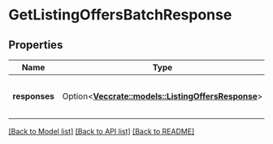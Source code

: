 # GetListingOffersBatchResponse

## Properties

Name | Type | Description | Notes
------------ | ------------- | ------------- | -------------
**responses** | Option<[**Vec<crate::models::ListingOffersResponse>**](ListingOffersResponse.md)> | A list of getListingOffers batched responses. | [optional]

[[Back to Model list]](../README.md#documentation-for-models) [[Back to API list]](../README.md#documentation-for-api-endpoints) [[Back to README]](../README.md)


